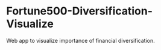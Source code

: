 # Fortune500-Diversification-Visualize
Web app to visualize importance of financial diversification.
